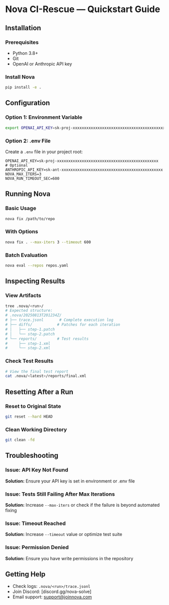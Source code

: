 # Nova CI-Rescue — Quickstart Guide

## Installation

### Prerequisites
- Python 3.8+
- Git
- OpenAI or Anthropic API key

### Install Nova
```bash
pip install -e .
```

## Configuration

### Option 1: Environment Variable
```bash
export OPENAI_API_KEY=sk-proj-xxxxxxxxxxxxxxxxxxxxxxxxxxxxxxxxxxxxxxxxxxxxx
```

### Option 2: .env File
Create a `.env` file in your project root:
```env
OPENAI_API_KEY=sk-proj-xxxxxxxxxxxxxxxxxxxxxxxxxxxxxxxxxxxxxxxxxxxxx
# Optional
ANTHROPIC_API_KEY=sk-ant-xxxxxxxxxxxxxxxxxxxxxxxxxxxxxxxxxxxxxxxxxxxxx
NOVA_MAX_ITERS=3
NOVA_RUN_TIMEOUT_SEC=600
```

## Running Nova

### Basic Usage
```bash
nova fix /path/to/repo
```

### With Options
```bash
nova fix . --max-iters 3 --timeout 600
```

### Batch Evaluation
```bash
nova eval --repos repos.yaml
```

## Inspecting Results

### View Artifacts
```bash
tree .nova/<run>/
# Expected structure:
# .nova/20250813T201234Z/
# ├── trace.jsonl       # Complete execution log
# ├── diffs/           # Patches for each iteration
# │   ├── step-1.patch
# │   └── step-2.patch
# └── reports/         # Test results
#     ├── step-1.xml
#     └── step-2.xml
```

### Check Test Results
```bash
# View the final test report
cat .nova/<latest>/reports/final.xml
```

## Resetting After a Run

### Reset to Original State
```bash
git reset --hard HEAD
```

### Clean Working Directory
```bash
git clean -fd
```

## Troubleshooting

### Issue: API Key Not Found
**Solution:** Ensure your API key is set in environment or .env file

### Issue: Tests Still Failing After Max Iterations
**Solution:** Increase `--max-iters` or check if the failure is beyond automated fixing

### Issue: Timeout Reached
**Solution:** Increase `--timeout` value or optimize test suite

### Issue: Permission Denied
**Solution:** Ensure you have write permissions in the repository

## Getting Help

- Check logs: `.nova/<run>/trace.jsonl`
- Join Discord: [discord.gg/nova-solve]
- Email support: support@joinnova.com
